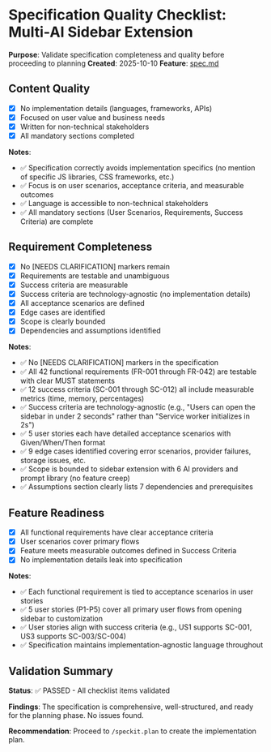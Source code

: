 # Specification Quality Checklist: Multi-AI Sidebar Extension

**Purpose**: Validate specification completeness and quality before proceeding to planning
**Created**: 2025-10-10
**Feature**: [spec.md](../spec.md)

## Content Quality

- [x] No implementation details (languages, frameworks, APIs)
- [x] Focused on user value and business needs
- [x] Written for non-technical stakeholders
- [x] All mandatory sections completed

**Notes**:
- ✅ Specification correctly avoids implementation specifics (no mention of specific JS libraries, CSS frameworks, etc.)
- ✅ Focus is on user scenarios, acceptance criteria, and measurable outcomes
- ✅ Language is accessible to non-technical stakeholders
- ✅ All mandatory sections (User Scenarios, Requirements, Success Criteria) are complete

## Requirement Completeness

- [x] No [NEEDS CLARIFICATION] markers remain
- [x] Requirements are testable and unambiguous
- [x] Success criteria are measurable
- [x] Success criteria are technology-agnostic (no implementation details)
- [x] All acceptance scenarios are defined
- [x] Edge cases are identified
- [x] Scope is clearly bounded
- [x] Dependencies and assumptions identified

**Notes**:
- ✅ No [NEEDS CLARIFICATION] markers in the specification
- ✅ All 42 functional requirements (FR-001 through FR-042) are testable with clear MUST statements
- ✅ 12 success criteria (SC-001 through SC-012) all include measurable metrics (time, memory, percentages)
- ✅ Success criteria are technology-agnostic (e.g., "Users can open the sidebar in under 2 seconds" rather than "Service worker initializes in 2s")
- ✅ 5 user stories each have detailed acceptance scenarios with Given/When/Then format
- ✅ 9 edge cases identified covering error scenarios, provider failures, storage issues, etc.
- ✅ Scope is bounded to sidebar extension with 6 AI providers and prompt library (no feature creep)
- ✅ Assumptions section clearly lists 7 dependencies and prerequisites

## Feature Readiness

- [x] All functional requirements have clear acceptance criteria
- [x] User scenarios cover primary flows
- [x] Feature meets measurable outcomes defined in Success Criteria
- [x] No implementation details leak into specification

**Notes**:
- ✅ Each functional requirement is tied to acceptance scenarios in user stories
- ✅ 5 user stories (P1-P5) cover all primary user flows from opening sidebar to customization
- ✅ User stories align with success criteria (e.g., US1 supports SC-001, US3 supports SC-003/SC-004)
- ✅ Specification maintains implementation-agnostic language throughout

## Validation Summary

**Status**: ✅ PASSED - All checklist items validated

**Findings**: The specification is comprehensive, well-structured, and ready for the planning phase. No issues found.

**Recommendation**: Proceed to `/speckit.plan` to create the implementation plan.
